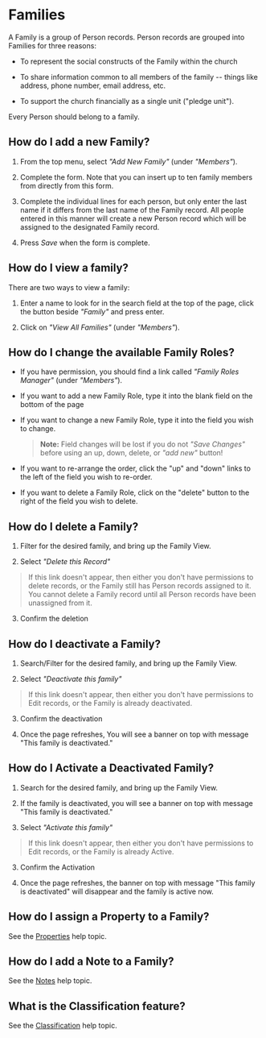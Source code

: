 # Families

A Family is a group of Person records. Person records are grouped into Families for three reasons:

- To represent the social constructs of the Family within the church

- To share information common to all members of the family -- things like address, phone number, email address, etc.

- To support the church financially as a single unit ("pledge unit").

Every Person should belong to a family.

## How do I add a new Family?

1. From the top menu, select _"Add New Family"_ (under _"Members"_).

2. Complete the form. Note that you can insert up to ten family members from directly from this form.

3. Complete the individual lines for each person, but only enter the last name if it differs from the last name of the Family record. All people entered in this manner will create a new Person record which will be assigned to the designated Family record.

4. Press _Save_ when the form is complete.

## How do I view a family?

There are two ways to view a family:

1. Enter a name to look for in the search field at the top of the page, click the button beside _"Family"_ and press enter.

2. Click on _"View All Families"_ (under _"Members"_).

## How do I change the available Family Roles?

- If you have permission, you should find a link called _"Family Roles Manager"_ (under _"Members"_).

- If you want to add a new Family Role, type it into the blank field on the bottom of the page

- If you want to change a new Family Role, type it into the field you wish to change.
  >**Note:** Field changes will be lost if you do not _"Save Changes"_ before using an up, down, delete, or _"add new"_ button!

- If you want to re-arrange the order, click the "up" and "down" links to the left of the field you wish to re-order.

- If you want to delete a Family Role, click on the "delete" button to the right of the field you wish to delete.

## How do I delete a Family?

1. Filter for the desired family, and bring up the Family View.

2. Select _"Delete this Record"_
> If this link doesn't appear, then either you don't have permissions to delete records, or the Family still has Person records assigned to it. You cannot delete a Family record until all Person records have been unassigned from it.

3. Confirm the deletion

## How do I deactivate a Family?

1. Search/Filter for the desired family, and bring up the Family View.

2. Select _"Deactivate this family"_
> If this link doesn't appear, then either you don't have permissions to Edit records, or the Family is already deactivated.

3. Confirm the deactivation

4. Once the page refreshes, You will see a banner on top with message "This family is deactivated."

## How do I Activate a Deactivated Family?

1. Search for the desired family, and bring up the Family View.

2. If the family is deactivated, you will see a banner on top with message "This family is deactivated."

3. Select _"Activate this family"_
> If this link doesn't appear, then either you don't have permissions to Edit records, or the Family is already Active.

3. Confirm the Activation

4. Once the page refreshes, the banner on top with message "This family is deactivated" will disappear and the family is active now.

## How do I assign a Property to a Family?

See the [Properties](Properties.md) help topic.

## How do I add a Note to a Family?

See the [Notes](Notes.md) help topic.

## What is the Classification feature?

See the [Classification](Classifications.md) help topic.
